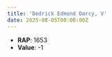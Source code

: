 ```yaml
---
title: 'Dedrick Edmond Darcy, V'
date: 2025-08-05T00:00:00Z
---
```

- **RAP**: 1653
- **Value**: -1
